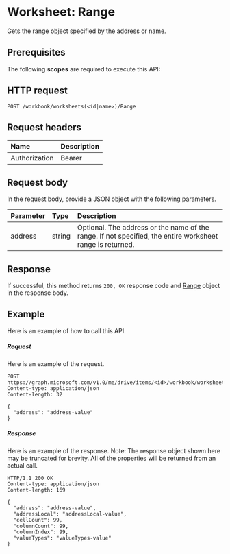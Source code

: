 # Worksheet: Range

Gets the range object specified by the address or name.
## Prerequisites
The following **scopes** are required to execute this API: 
## HTTP request
<!-- { "blockType": "ignored" } -->
```http
POST /workbook/worksheets(<id|name>)/Range

```
## Request headers
| Name       | Description|
|:---------------|:----------|
| Authorization  | Bearer <code>|


## Request body
In the request body, provide a JSON object with the following parameters.

| Parameter	   | Type	|Description|
|:---------------|:--------|:----------|
|address|string|Optional. The address or the name of the range. If not specified, the entire worksheet range is returned.|

## Response
If successful, this method returns `200, OK` response code and [Range](../resources/range.md) object in the response body.

## Example
Here is an example of how to call this API.
##### Request
Here is an example of the request.
<!-- {
  "blockType": "request",
  "name": "worksheet_range"
}-->
```http
POST https://graph.microsoft.com/v1.0/me/drive/items/<id>/workbook/worksheets(<id|name>)/Range
Content-type: application/json
Content-length: 32

{
  "address": "address-value"
}
```

##### Response
Here is an example of the response. Note: The response object shown here may be truncated for brevity. All of the properties will be returned from an actual call.
<!-- {
  "blockType": "response",
  "truncated": true,
  "@odata.type": "microsoft.graph.range"
} -->
```http
HTTP/1.1 200 OK
Content-type: application/json
Content-length: 169

{
  "address": "address-value",
  "addressLocal": "addressLocal-value",
  "cellCount": 99,
  "columnCount": 99,
  "columnIndex": 99,
  "valueTypes": "valueTypes-value"
}
```

<!-- uuid: 8fcb5dbc-d5aa-4681-8e31-b001d5168d79
2015-10-25 14:57:30 UTC -->
<!-- {
  "type": "#page.annotation",
  "description": "Worksheet: Range",
  "keywords": "",
  "section": "documentation",
  "tocPath": ""
}-->

<!-- {
  "type": "#page.annotation",
  "description": "",
  "tocPath": "Excel/worksheet/Get range",
  "apiVersion": "v1.0",
  "section": "documentation",
  "canonicalURL": ""
} -->
